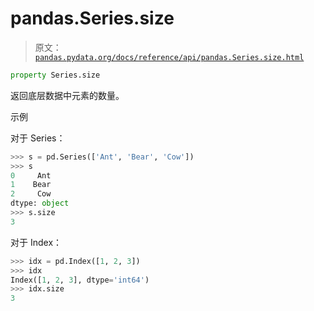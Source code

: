 # pandas.Series.size

> 原文：[`pandas.pydata.org/docs/reference/api/pandas.Series.size.html`](https://pandas.pydata.org/docs/reference/api/pandas.Series.size.html)

```py
property Series.size
```

返回底层数据中元素的数量。

示例

对于 Series：

```py
>>> s = pd.Series(['Ant', 'Bear', 'Cow'])
>>> s
0     Ant
1    Bear
2     Cow
dtype: object
>>> s.size
3 
```

对于 Index：

```py
>>> idx = pd.Index([1, 2, 3])
>>> idx
Index([1, 2, 3], dtype='int64')
>>> idx.size
3 
```
